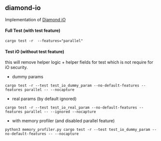 ## diamond-io

Implementation of [Diamond iO](https://eprint.iacr.org/2025/236)

#### Full Test (with test feature)

```
cargo test -r  --features="parallel"
```

#### Test iO (without test feature) 

this will remove helper logic + helper fields for test which is not require for iO security.


- dummy params
```
cargo test -r --test test_io_dummy_param --no-default-features --features parallel -- --nocapture
```

- real params (by default ignored)
```
cargo test -r --test test_io_real_param --no-default-features --features parallel -- --ignored --nocapture
```

- with memory profiler (and disabled parallel feature)
```
python3 memory_profiler.py cargo test -r --test test_io_dummy_param --no-default-features -- --nocapture
```